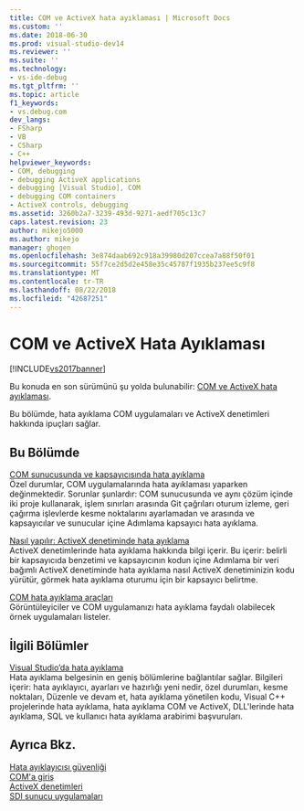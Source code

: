 ```yaml
---
title: COM ve ActiveX hata ayıklaması | Microsoft Docs
ms.custom: ''
ms.date: 2018-06-30
ms.prod: visual-studio-dev14
ms.reviewer: ''
ms.suite: ''
ms.technology:
- vs-ide-debug
ms.tgt_pltfrm: ''
ms.topic: article
f1_keywords:
- vs.debug.com
dev_langs:
- FSharp
- VB
- CSharp
- C++
helpviewer_keywords:
- COM, debugging
- debugging ActiveX applications
- debugging [Visual Studio], COM
- debugging COM containers
- ActiveX controls, debugging
ms.assetid: 3260b2a7-3239-493d-9271-aedf705c13c7
caps.latest.revision: 23
author: mikejo5000
ms.author: mikejo
manager: ghogen
ms.openlocfilehash: 3e874daab692c918a39980d207ccea7a88f50f01
ms.sourcegitcommit: 55f7ce2d5d2e458e35c45787f1935b237ee5c9f8
ms.translationtype: MT
ms.contentlocale: tr-TR
ms.lasthandoff: 08/22/2018
ms.locfileid: "42687251"
---
```

# <a name="com-and-activex-debugging"></a>COM ve ActiveX Hata Ayıklaması
[!INCLUDE[vs2017banner](../includes/vs2017banner.md)]

Bu konuda en son sürümünü şu yolda bulunabilir: [COM ve ActiveX hata ayıklaması](https://docs.microsoft.com/visualstudio/debugger/com-and-activex-debugging).  
  
Bu bölümde, hata ayıklama COM uygulamaları ve ActiveX denetimleri hakkında ipuçları sağlar.  
  
## <a name="in-this-section"></a>Bu Bölümde  
 [COM sunucusunda ve kapsayıcısında hata ayıklama](../debugger/com-server-and-container-debugging.md)  
 Özel durumlar, COM uygulamalarında hata ayıklaması yaparken değinmektedir. Sorunlar şunlardır: COM sunucusunda ve aynı çözüm içinde iki proje kullanarak, işlem sınırları arasında Git çağrıları oturum izleme, geri çağırma işlevlerde kesme noktalarını ayarlamadan ve arasında ve kapsayıcılar ve sunucular içine Adımlama kapsayıcı hata ayıklama.  
  
 [Nasıl yapılır: ActiveX denetiminde hata ayıklama](../debugger/how-to-debug-an-activex-control.md)  
 ActiveX denetimlerinde hata ayıklama hakkında bilgi içerir. Bu içerir: belirli bir kapsayıcıda benzetimi ve kapsayıcının kodun içine Adımlama bir veri bağımlı ActiveX denetiminde hata ayıklama nasıl ActiveX denetiminizin kodu yürütür, görmek hata ayıklama oturumu için bir kapsayıcı belirtme.  
  
 [COM hata ayıklama araçları](../debugger/com-debugging-tools.md)  
 Görüntüleyiciler ve COM uygulamanızı hata ayıklama faydalı olabilecek örnek uygulamaları listeler.  
  
## <a name="related-sections"></a>İlgili Bölümler  
 [Visual Studio’da hata ayıklama](../debugger/debugging-in-visual-studio.md)  
 Hata ayıklama belgesinin en geniş bölümlerine bağlantılar sağlar. Bilgileri içerir: hata ayıklayıcı, ayarları ve hazırlığı yeni nedir, özel durumları, kesme noktaları, Düzenle ve devam et, hata ayıklama yönetilen kodu, Visual C++ projelerinde hata ayıklama, hata ayıklama COM ve ActiveX, DLL'lerinde hata ayıklama, SQL ve kullanıcı hata ayıklama arabirimi başvuruları.  
  
## <a name="see-also"></a>Ayrıca Bkz.  
 [Hata ayıklayıcısı güvenliği](../debugger/debugger-security.md)   
 [COM'a giriş](http://msdn.microsoft.com/library/120735d9-db71-4ad3-a730-ce576ea2354e)   
 [ActiveX denetimleri](http://msdn.microsoft.com/library/52aaec4d-3889-402e-b57d-758078f8ac57)   
 [SDI sunucu uygulamaları](../debugger/sdi-server-applications.md)



